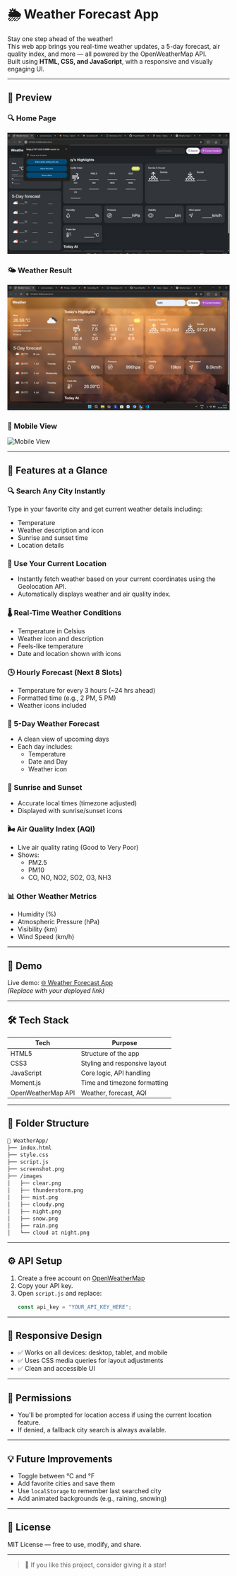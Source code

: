 
# 🌦️ Weather Forecast App

Stay one step ahead of the weather!  
This web app brings you real-time weather updates, a 5-day forecast, air quality index, and more — all powered by the OpenWeatherMap API.  
Built using **HTML, CSS, and JavaScript**, with a responsive and visually engaging UI.

---

## 📸 Preview

### 🔍 Home Page
![Home Page](./images/home.png)

### 🌤️ Weather Result
![Weather Result](./images/weather-result.png)

### 📱 Mobile View
![Mobile View](./images/mobile-view.png)

---

## 🎯 Features at a Glance

### 🔍 Search Any City Instantly
Type in your favorite city and get current weather details including:
- Temperature
- Weather description and icon
- Sunrise and sunset time
- Location details

### 📍 Use Your Current Location
- Instantly fetch weather based on your current coordinates using the Geolocation API.
- Automatically displays weather and air quality index.

### 🌡️ Real-Time Weather Conditions
- Temperature in Celsius
- Weather icon and description
- Feels-like temperature
- Date and location shown with icons

### 🕓 Hourly Forecast (Next 8 Slots)
- Temperature for every 3 hours (~24 hrs ahead)
- Formatted time (e.g., 2 PM, 5 PM)
- Weather icons included

### 📅 5-Day Weather Forecast
- A clean view of upcoming days
- Each day includes:
  - Temperature
  - Date and Day
  - Weather icon

### 🌄 Sunrise and Sunset
- Accurate local times (timezone adjusted)
- Displayed with sunrise/sunset icons

### 🌬️ Air Quality Index (AQI)
- Live air quality rating (Good to Very Poor)
- Shows:
  - PM2.5
  - PM10
  - CO, NO, NO2, SO2, O3, NH3

### 📊 Other Weather Metrics
- Humidity (%)
- Atmospheric Pressure (hPa)
- Visibility (km)
- Wind Speed (km/h)

---

## 🧪 Demo

Live demo: [🌐 Weather Forecast App](https://weather-forecast-app-rose-five.vercel.app/)  
_(Replace with your deployed link)_

---

## 🛠️ Tech Stack

| Tech         | Purpose                        |
|--------------|--------------------------------|
| HTML5        | Structure of the app           |
| CSS3         | Styling and responsive layout  |
| JavaScript   | Core logic, API handling       |
| Moment.js    | Time and timezone formatting   |
| OpenWeatherMap API | Weather, forecast, AQI   |

---

## 📂 Folder Structure

```
📁 WeatherApp/
├── index.html
├── style.css
├── script.js
├── screenshot.png
├── /images
│   ├── clear.png
│   ├── thunderstorm.png
│   ├── mist.png
│   ├── cloudy.png
│   ├── night.png
│   ├── snow.png
│   ├── rain.png
│   └── cloud at night.png
```

---

## ⚙️ API Setup

1. Create a free account on [OpenWeatherMap](https://openweathermap.org/api)
2. Copy your API key.
3. Open `script.js` and replace:
   ```js
   const api_key = "YOUR_API_KEY_HERE";
   ```

---

## 📱 Responsive Design

- ✅ Works on all devices: desktop, tablet, and mobile
- ✅ Uses CSS media queries for layout adjustments
- ✅ Clean and accessible UI

---

## 🔐 Permissions

- You’ll be prompted for location access if using the current location feature.
- If denied, a fallback city search is always available.

---

## 💡 Future Improvements

- Toggle between °C and °F
- Add favorite cities and save them
- Use `localStorage` to remember last searched city
- Add animated backgrounds (e.g., raining, snowing)

---

## 📃 License

MIT License — free to use, modify, and share.

---

> 🌟 If you like this project, consider giving it a star!
